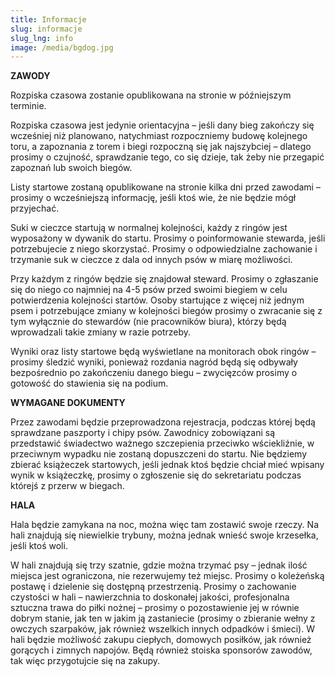 ```yaml
---
title: Informacje
slug: informacje
slug_lng: info
image: /media/bgdog.jpg
---
```

**ZAWODY**

Rozpiska czasowa zostanie opublikowana na stronie w późniejszym terminie.

Rozpiska czasowa jest jedynie orientacyjna – jeśli dany bieg zakończy
się wcześniej niż planowano, natychmiast rozpoczniemy budowę kolejnego toru, a
zapoznania z torem i biegi rozpoczną się jak najszybciej – dlatego prosimy o
czujność, sprawdzanie tego, co się dzieje, tak żeby nie przegapić zapoznań lub
swoich biegów.


Listy startowe zostaną opublikowane na stronie kilka dni przed zawodami – prosimy
o wcześniejszą informację, jeśli ktoś wie, że nie będzie mógł przyjechać.


Suki w cieczce startują w normalnej kolejności, każdy z ringów jest wyposażony w
dywanik do startu. Prosimy o poinformowanie stewarda, jeśli potrzebujecie z niego
skorzystać. Prosimy o odpowiedzialne zachowanie i trzymanie suk w cieczce z dala
od innych psów w miarę możliwości.


Przy każdym z ringów będzie się znajdował steward. Prosimy o zgłaszanie się do
niego co najmniej na 4-5 psów przed swoimi biegiem w celu potwierdzenia kolejności
startów. Osoby startujące z więcej niż jednym psem i potrzebujące zmiany w
kolejności biegów prosimy o zwracanie się z tym wyłącznie do stewardów (nie
pracowników biura), którzy będą wprowadzali takie zmiany w razie potrzeby.


Wyniki oraz listy startowe będą wyświetlane na monitorach obok ringów – prosimy śledzić wyniki,
ponieważ rozdania nagród będą się odbywały bezpośrednio po zakończeniu danego
biegu – zwycięzców prosimy o gotowość do stawienia się na podium.

**WYMAGANE DOKUMENTY**

Przez zawodami będzie przeprowadzona rejestracja, podczas której będą
sprawdzane paszporty i chipy psów. Zawodnicy zobowiązani są przedstawić
świadectwo ważnego szczepienia przeciwko wściekliźnie, w przeciwnym wypadku
nie zostaną dopuszczeni do startu.
Nie będziemy zbierać książeczek startowych, jeśli jednak ktoś będzie chciał mieć
wpisany wynik w książeczkę, prosimy o zgłoszenie się do sekretariatu podczas
którejś z przerw w biegach.

**HALA**

Hala będzie zamykana na noc, można więc tam zostawić swoje rzeczy.
Na hali znajdują się niewielkie trybuny, można jednak wnieść swoje krzesełka, jeśli
ktoś woli.

W hali znajdują się trzy szatnie, gdzie można trzymać psy – jednak ilość miejsca jest
ograniczona, nie rezerwujemy też miejsc. Prosimy o koleżeńską postawę i dzielenie
się dostępną przestrzenią.
Prosimy o zachowanie czystości w hali – nawierzchnia to doskonałej jakości,
profesjonalna sztuczna trawa do piłki nożnej – prosimy o pozostawienie jej w równie
dobrym stanie, jak ten w jakim ją zastaniecie (prosimy o zbieranie wełny z owczych
szarpaków, jak również wszelkich innych odpadków i śmieci).
W hali będzie możliwość zakupu ciepłych, domowych posiłków, jak również gorących
i zimnych napojów.
Będą również stoiska sponsorów zawodów, tak więc przygotujcie się na zakupy.